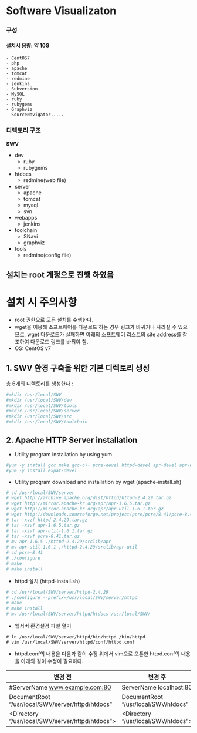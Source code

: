 # Software Visualizaton

### 구성
#### 설치시 용량: 약 10G

```
- CentOS7
- php
- apache
- tomcat
- redmine
- jenkins
- Subversion
- MySQL
- ruby
- rubygems
- Graphviz
- SourceNavigator.....
```
### 디렉토리 구조
**SWV**
- dev
  - ruby
  - rubygems
- htdocs
  - redmine(web file)
- server
  - apache
  - tomcat
  - mysql
  - svn
- webapps
  - jenkins
- toolchain
  - SNavi
  - graphviz
- tools
  - redmine(config file)

**설치는 root 계정으로 진행 하였음**
---------------------------------------
# 설치 시 주의사항
* root 권한으로 모든 설치를 수행한다.
* wget을 이용해 소프트웨어를 다운로드 하는 경우 링크가 바뀌거나 사라질 수 있으므로, 
  wget 다운로드가 실패하면 아래의 소프트웨어 리스트의 site address를 참조하여 
  다운로드 링크를 바꿔야 함. 
* OS: CentOS v7
## 1. SWV 환경 구축을 위한 기본 디렉토리 생성
총 6개의 디렉토리를 생성한다 :
```bash
#mkdir /usr/local/SWV
#mkdir /usr/local/SWV/dev
#mkdir /usr/local/SWV/tools
#mkdir /usr/local/SWV/server
#mkdir /usr/local/SWV/src
#mkdir /usr/local/SWV/toolchain
```

## 2. Apache HTTP Server installation
* Utility program installation by using yum
``` bash
#yum -y install gcc make gcc-c++ pcre-devel httpd-devel apr-devel apr-util-devel
#yum -y install expat-devel
```

* Utility program download and installation by wget (apache-install.sh)
``` bash
# cd /usr/local/SWV/server
# wget http://archive.apache.org/dist/httpd/httpd-2.4.29.tar.gz
# wget http://mirror.apache-kr.org/apr/apr-1.6.5.tar.gz
# wget http://mirror.apache-kr.org/apr/apr-util-1.6.1.tar.gz
# wget http://downloads.sourceforge.net/project/pcre/pcre/8.41/pcre-8.41.tar.gz
# tar -xvzf httpd-2.4.29.tar.gz
# tar -xzvf apr-1.6.5.tar.gz
# tar -xzvf apr-util-1.6.1.tar.gz
# tar -xzvf pcre-8.41.tar.gz
# mv apr-1.6.5 ./httpd-2.4.29/srclib/apr
# mv apr-util-1.6.1 ./httpd-2.4.29/srclib/apr-util
# cd pcre-8.41
# ./configure
# make
# make install

```

* httpd 설치 (httpd-install.sh)
```bash
# cd /usr/local/SWV/server/httpd-2.4.29
# ./configure --prefix=/usr/local/SWV/server/httpd
# make
# make install
# mv /usr/local/SWV/server/httpd/htdocs /usr/local/SWV/
```

* 웹서버 환경설정 파일 열기
```'bash
# ln /usr/local/SWV/server/httpd/bin/httpd /bin/httpd
# vim /usr/local/SWV/server/httpd/conf/httpd.conf
```

* httpd.conf의 내용을 다음과 같이 수정
위에서 vim으로 오픈한 httpd.conf의 내용을 아래와 같이 수정이 필요하다.

변경 전	    |  변경 후 
------------ | -------------
#ServerName www.example.com:80 | ServerName localhost:80
DocumentRoot “/usr/local/SWV/server/httpd/htdocs” | DocumentRoot “/usr/local/SWV/htdocs” 
<Directory “/usr/local/SWV/server/httpd/htdocs”> | <Directory “/usr/local/SWV/htdocs”>

